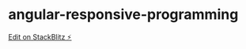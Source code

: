 # angular-responsive-programming

[Edit on StackBlitz ⚡️](https://stackblitz.com/edit/angular-ivy-5ayysg)